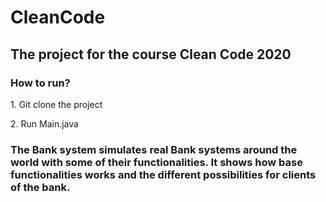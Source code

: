 # CleanCode
<h2><p>The project for the course Clean Code 2020</p></h2>
<h3>How to run?</h3>
<p>1. Git clone the project</p>
<p>2. Run Main.java</p>
<h3>The Bank system simulates real Bank systems around the world with some of their functionalities. It shows how base functionalities works and the different possibilities for clients of the bank.</h3>
